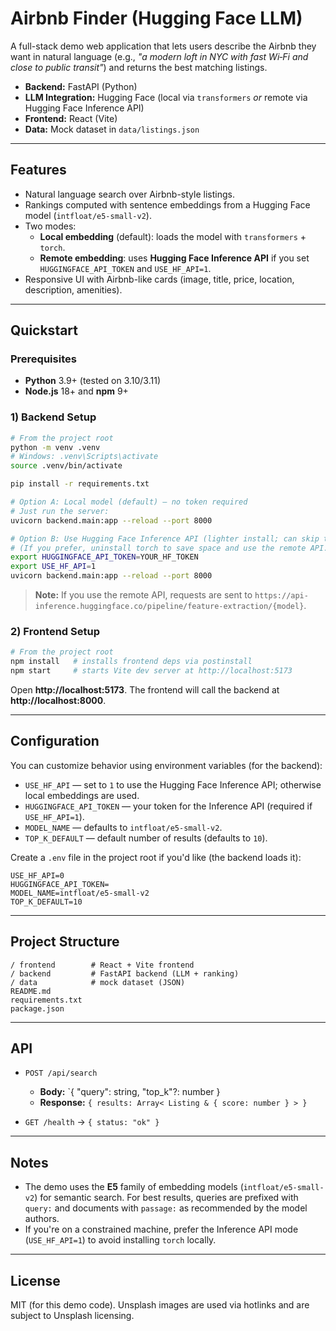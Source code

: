 
# Airbnb Finder (Hugging Face LLM)

A full-stack demo web application that lets users describe the Airbnb they want in natural language (e.g., *"a modern loft in NYC with fast Wi‑Fi and close to public transit"*) and returns the best matching listings.

- **Backend:** FastAPI (Python)
- **LLM Integration:** Hugging Face (local via `transformers` *or* remote via Hugging Face Inference API)
- **Frontend:** React (Vite)
- **Data:** Mock dataset in `data/listings.json`

---

## Features
- Natural language search over Airbnb-style listings.
- Rankings computed with sentence embeddings from a Hugging Face model (`intfloat/e5-small-v2`).
- Two modes:
  - **Local embedding** (default): loads the model with `transformers` + `torch`.
  - **Remote embedding**: uses **Hugging Face Inference API** if you set `HUGGINGFACE_API_TOKEN` and `USE_HF_API=1`.
- Responsive UI with Airbnb-like cards (image, title, price, location, description, amenities).

---

## Quickstart

### Prerequisites
- **Python** 3.9+ (tested on 3.10/3.11)
- **Node.js** 18+ and **npm** 9+

### 1) Backend Setup
```bash
# From the project root
python -m venv .venv
# Windows: .venv\Scripts\activate
source .venv/bin/activate

pip install -r requirements.txt

# Option A: Local model (default) — no token required
# Just run the server:
uvicorn backend.main:app --reload --port 8000

# Option B: Use Hugging Face Inference API (lighter install; can skip torch)
# (If you prefer, uninstall torch to save space and use the remote API.)
export HUGGINGFACE_API_TOKEN=YOUR_HF_TOKEN
export USE_HF_API=1
uvicorn backend.main:app --reload --port 8000
```

> **Note:** If you use the remote API, requests are sent to `https://api-inference.huggingface.co/pipeline/feature-extraction/{model}`.

### 2) Frontend Setup
```bash
# From the project root
npm install   # installs frontend deps via postinstall
npm start     # starts Vite dev server at http://localhost:5173
```

Open **http://localhost:5173**. The frontend will call the backend at **http://localhost:8000**.

---

## Configuration
You can customize behavior using environment variables (for the backend):

- `USE_HF_API` — set to `1` to use the Hugging Face Inference API; otherwise local embeddings are used.
- `HUGGINGFACE_API_TOKEN` — your token for the Inference API (required if `USE_HF_API=1`).
- `MODEL_NAME` — defaults to `intfloat/e5-small-v2`.
- `TOP_K_DEFAULT` — default number of results (defaults to `10`).

Create a `.env` file in the project root if you'd like (the backend loads it):
```env
USE_HF_API=0
HUGGINGFACE_API_TOKEN=
MODEL_NAME=intfloat/e5-small-v2
TOP_K_DEFAULT=10
```

---

## Project Structure
```
/ frontend        # React + Vite frontend
/ backend         # FastAPI backend (LLM + ranking)
/ data            # mock dataset (JSON)
README.md
requirements.txt
package.json
```

---

## API
- `POST /api/search`
  - **Body:** `{ "query": string, "top_k"?: number }
  - **Response:** `{ results: Array< Listing & { score: number } > }`

- `GET /health` → `{ status: "ok" }`

---

## Notes
- The demo uses the **E5** family of embedding models (`intfloat/e5-small-v2`) for semantic search. For best results, queries are prefixed with `query:` and documents with `passage:` as recommended by the model authors.
- If you're on a constrained machine, prefer the Inference API mode (`USE_HF_API=1`) to avoid installing `torch` locally.

---

## License
MIT (for this demo code). Unsplash images are used via hotlinks and are subject to Unsplash licensing.
